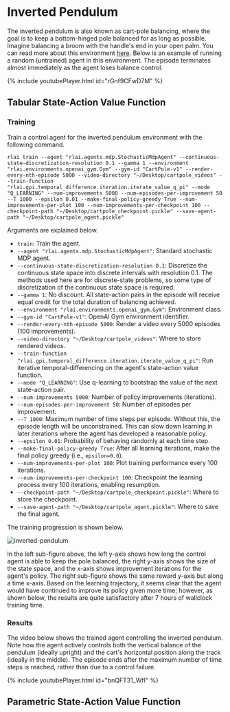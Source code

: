 # Inverted Pendulum
The inverted pendulum is also known as cart-pole balancing, where the goal is to keep a bottom-hinged pole balanced for
as long as possible. Imagine balancing a broom with the handle's end in your open palm. You can read more about this 
environment [here](https://gym.openai.com/envs/CartPole-v1/). Below is an example of running a random (untrained) agent 
in this environment. The episode terminates almost immediately as the agent loses balance control.

{% include youtubePlayer.html id="rGnf9CFwD7M" %}

## Tabular State-Action Value Function

### Training

Train a control agent for the inverted pendulum environment with the following command.
```
rlai train --agent "rlai.agents.mdp.StochasticMdpAgent" --continuous-state-discretization-resolution 0.1 --gamma 1 --environment "rlai.environments.openai_gym.Gym" --gym-id "CartPole-v1" --render-every-nth-episode 5000 --video-directory "~/Desktop/cartpole_videos" --train-function "rlai.gpi.temporal_difference.iteration.iterate_value_q_pi" --mode "Q_LEARNING" --num-improvements 5000 --num-episodes-per-improvement 50 --T 1000 --epsilon 0.01 --make-final-policy-greedy True --num-improvements-per-plot 100 --num-improvements-per-checkpoint 100 --checkpoint-path "~/Desktop/cartpole_checkpoint.pickle" --save-agent-path "~/Desktop/cartpole_agent.pickle"
```

Arguments are explained below.
* `train`:  Train the agent.
* `--agent "rlai.agents.mdp.StochasticMdpAgent"`:  Standard stochastic MDP agent. 
* `--continuous-state-discretization-resolution 0.1`:  Discretize the continuous state space into discrete intervals 
  with resolution 0.1. The methods used here are for discrete-state problems, so some type of discretization of the 
  continuous state space is required.
* `--gamma 1`:  No discount. All state-action pairs in the episode will receive equal credit for the total duration of 
  balancing achieved. 
* `--environment "rlai.environments.openai_gym.Gym"`:  Environment class. 
* `--gym-id "CartPole-v1"`:  OpenAI Gym environment identifier.
* `--render-every-nth-episode 5000`:  Render a video every 5000 episodes (100 improvements).
* `--video-directory "~/Desktop/cartpole_videos"`:  Where to store rendered videos.
* `--train-function "rlai.gpi.temporal_difference.iteration.iterate_value_q_pi"`:  Run iterative temporal-differencing 
  on the agent's state-action value function. 
* `--mode "Q_LEARNING"`:  Use q-learning to bootstrap the value of the next state-action pair. 
* `--num-improvements 5000`:  Number of policy improvements (iterations).
* `--num-episodes-per-improvement 50`:  Number of episodes per improvement.
* `--T 1000`:  Maximum number of time steps per episode. Without this, the episode length will be unconstrained. This 
  can slow down learning in later iterations where the agent has developed a reasonable policy.
* `--epsilon 0.01`:  Probability of behaving randomly at each time step.
* `--make-final-policy-greedy True`:  After all learning iterations, make the final policy greedy (i.e., `epsilon=0.0`).
* `--num-improvements-per-plot 100`:  Plot training performance every 100 iterations.
* `--num-improvements-per-checkpoint 100`:  Checkpoint the learning process every 100 iterations, enabling resumption.
* `--checkpoint-path "~/Desktop/cartpole_checkpoint.pickle"`:  Where to store the checkpoint.
* `--save-agent-path "~/Desktop/cartpole_agent.pickle"`:  Where to save the final agent.

The training progression is shown below.

![inverted-pendulum](https://github.com/MatthewGerber/rlai/raw/master/trained_agents/cartpole/cartpole_training.png)

In the left sub-figure above, the left y-axis shows how long the control agent is able to keep the pole balanced, the 
right y-axis shows the size of the state space, and the x-axis shows improvement iterations for the agent's policy. The 
right sub-figure shows the same reward y-axis but along a time x-axis. Based on the learning trajectory, it seems clear
that the agent would have continued to improve its policy given more time; however, as shown below, the results are 
quite satisfactory after 7 hours of wallclock training time.

### Results

The video below shows the trained agent controlling the inverted pendulum. Note how the agent actively controls both the 
vertical balance of the pendulum (ideally upright) and the cart's horizontal position along the track (ideally in the 
middle). The episode ends after the maximum number of time steps is reached, rather than due to a control failure.

{% include youtubePlayer.html id="bnQFT31_WfI" %}

## Parametric State-Action Value Function

